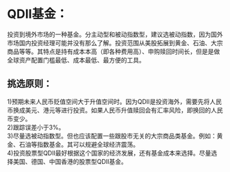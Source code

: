 # QDII基金：

投资到境外市场的一种基金。分主动型和被动指数型，建议选被动指数，因为国外市场国内投资经理可能并没有那么了解。投资范围从美股拓展到黄金、石油、大宗商品等等。其特点是持有成本本高（即各种费用高）、申购赎回时间长，但是是做全球资产配置门槛最低、成本最低、最方便的工具。   

## 挑选原则：    
  1)预期未来人民币贬值空间大于升值空间时。因为QDII是投资海外，需要先将人民币换成美元、港元等进行投资。如果人民币升值赎回会有汇率风险，即换回的人民币变少。     
  2)跟踪误差小于3%。     
  3)尽量选被动指数型。但也应该配置一些跟股市无关的大宗商品类基金。例如：黄金、石油等指数基金。其可以规避全球经济震荡。      
  4)投资股票型QDII最好根据这个国家的经济发展，还有基金成本来选择。尽量选择美国、德国、中国香港的股票型QDII基金。       